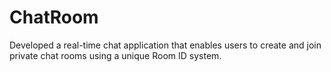 # ChatRoom
Developed a real-time chat application that enables users to create and join private chat rooms using a unique Room ID system.
